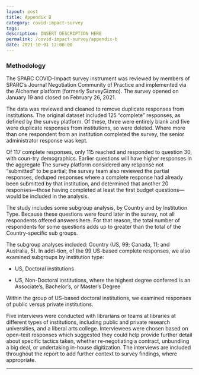 ```yaml
---
layout: post
title: Appendix B
category: covid-impact-survey
tags:
description: INSERT DESCRIPTION HERE 
permalink: /covid-impact-survey/appendix-b
date: 2021-10-01 12:00:00
---
```


### Methodology
The SPARC COVID-Impact survey instrument was reviewed by members of SPARC’s Journal Negotiation Community of Practice and implemented via the Alchemer platform (formerly SurveyGizmo). The survey opened on January 19 and closed on February 26, 2021.

The data was reviewed and cleaned to remove duplicate responses from institutions. The original dataset included 125 “complete” responses, as defined by the survey platform. Of these, three were entirely blank and five were duplicate responses from institutions, so were deleted. Where more than one respondent from an institution completed the survey, the senior administrator response was kept.

Of 117 complete responses, only 115 reached and responded to question 30, with coun-try demographics. Earlier questions will have higher responses in the aggregate The survey platform considered any response not “submitted” to be partial; the survey team also reviewed the partial responses, deduped responses where a complete response had already been submitted by that institution, and determined that another 20 responses—those having completed at least the first budget questions—would be included in the analysis. 

The study includes some subgroup analysis, by Country and by Institution Type. Because these questions were found later in the survey, not all respondents offered answers here. For that reason, the total number of respondents for some questions adds up to greater than the total of the Country-specific sub groups.

The subgroup analyses included: Country (US, 99; Canada, 11; and Australia, 5). In addi-tion, of the 99 US-based complete responses, we also examined subgroups by institution type:
* US, Doctoral institutions

* US, Non-Doctoral institutions, where the highest degree conferred is an Associate’s, Bachelor’s, or Master’s Degree

Within the group of US-based doctoral institutions, we examined responses of public versus private institutions. 

Five interviews were conducted with librarians or teams at libraries at different types of institutions, including public and private research universities, and a liberal arts college. Interviewees were chosen based on open-text responses which suggested they could help provide further detail about specific tactics taken, whether re-negotiating a contract, unbundling a big deal, or undertaking in-house digitization. The interviews are included throughout the report to add further context to survey findings, where appropriate.


***
